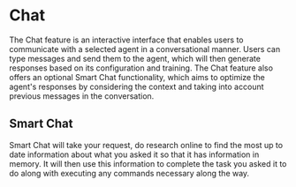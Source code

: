 # Chat
The Chat feature is an interactive interface that enables users to communicate with a selected agent in a conversational manner. Users can type messages and send them to the agent, which will then generate responses based on its configuration and training. The Chat feature also offers an optional Smart Chat functionality, which aims to optimize the agent's responses by considering the context and taking into account previous messages in the conversation.

## Smart Chat
Smart Chat will take your request, do research online to find the most up to date information about what you asked it so that it has information in memory. It will then use this information to complete the task you asked it to do along with executing any commands necessary along the way.